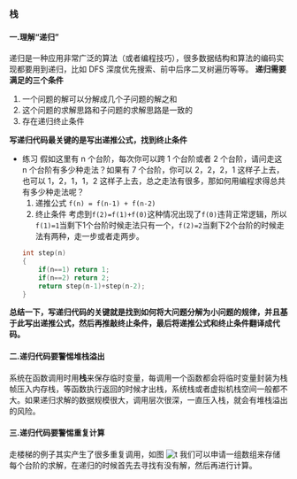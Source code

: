 ### 栈

#### 一.理解“递归”
递归是一种应用非常广泛的算法（或者编程技巧），很多数据结构和算法的编码实现都要用到递归，比如 DFS 深度优先搜索、前中后序二叉树遍历等等。
**递归需要满足的三个条件**
1. 一个问题的解可以分解成几个子问题的解之和
2. 这个问题的求解思路和子问题的求解思路是一致的
3. 存在递归终止条件

**写递归代码最关键的是写出递推公式，找到终止条件**
* 练习
  假如这里有 n 个台阶，每次你可以跨 1 个台阶或者 2 个台阶，请问走这 n 个台阶有多少种走法？如果有 7 个台阶，你可以 2，2，2，1 这样子上去，也可以 1，2，1，1，2 这样子上去，总之走法有很多，那如何用编程求得总共有多少种走法呢？
  1. 递推公式 `f(n) = f(n-1) + f(n-2)`
  2. 终止条件 考虑到`f(2)=f(1)+f(0)`这种情况出现了`f(0)`违背正常逻辑，所以`f(1)=1`当剩下1个台阶时候走法只有一个，`f(2)=2`当剩下2个台阶的时候走法有两种，走一步或者走两步。
    ```c++
    int step(n)
    {
        if(n==1) return 1;
        if(n==2) return 2;
        return step(n-1)+step(n-2);
    }
    ```
**总结一下，写递归代码的关键就是找到如何将大问题分解为小问题的规律，并且基于此写出递推公式，然后再推敲终止条件，最后将递推公式和终止条件翻译成代码。**

#### 二.递归代码要警惕堆栈溢出
系统在函数调用时用**栈**来保存临时变量，每调用一个函数都会将临时变量封装为栈帧压入内存栈，等函数执行返回的时候才出栈，系统栈或者虚拟机栈空间一般都不大。如果递归求解的数据规模很大，调用层次很深，一直压入栈，就会有堆栈溢出的风险。

#### 三.递归代码要警惕重复计算
走楼梯的例子其实产生了很多重复调用，如图
![t](https://static001.geekbang.org/resource/image/e7/bf/e7e778994e90265344f6ac9da39e01bf.jpg)
我们可以申请一组数组来存储每个台阶的求解，在递归的时候首先去寻找有没有解，然后再进行计算。